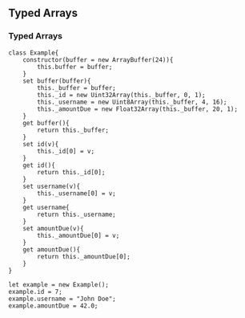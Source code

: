 ## Typed Arrays
### Typed Arrays
    class Example{
        constructor(buffer = new ArrayBuffer(24)){
            this.buffer = buffer;
        }
        set buffer(buffer){
            this._buffer = buffer;
            this._id = new Uint32Array(this._buffer, 0, 1);
            this._username = new Uint8Array(this._buffer, 4, 16);
            this._amountDue = new Float32Array(this._buffer, 20, 1);
        }
        get buffer(){
            return this._buffer;
        }
        set id(v){
            this._id[0] = v;
        }
        get id(){
            return this._id[0];
        }
        set username(v){
            this._username[0] = v;
        }
        get username{
            return this._username;
        }
        set amountDue(v){
            this._amountDue[0] = v;
        }
        get amountDue(){
            return this._amountDue[0];
        }
    }

    let example = new Example();
    example.id = 7;
    example.username = "John Doe";
    example.amountDue = 42.0;